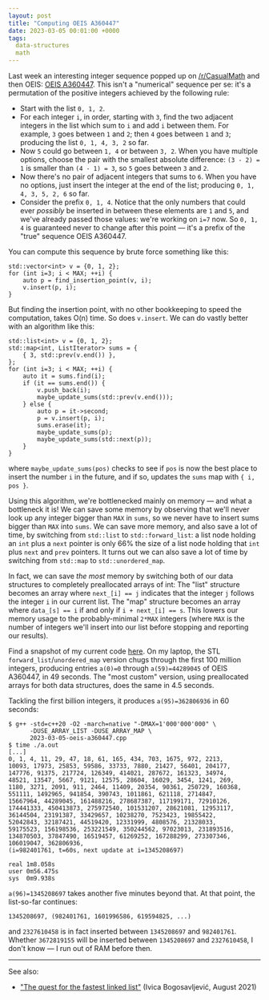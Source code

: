 ```yaml
---
layout: post
title: "Computing OEIS A360447"
date: 2023-03-05 00:01:00 +0000
tags:
  data-structures
  math
---
```


Last week an interesting integer sequence popped up on
[/r/CasualMath](https://www.reddit.com/r/CasualMath/comments/11ep7ml/sequence_built_by_iterative_insertion_of_integers/)
and then OEIS: [OEIS A360447](https://oeis.org/A360447). This isn't a "numerical" sequence per se: it's a permutation of
the positive integers achieved by the following rule:

- Start with the list `0, 1, 2`.
- For each integer `i`, in order, starting with `3`, find the two adjacent integers in the list which sum to `i`
    and add `i` between them. For example, `3` goes between `1` and `2`; then `4` goes between `1` and `3`; producing
    the list `0, 1, 4, 3, 2` so far.
- Now `5` could go between `1, 4` or between `3, 2`. When you have multiple options, choose the pair with the
    smallest absolute difference: `(3 - 2) = 1` is smaller than `(4 - 1) = 3`, so `5` goes between `3` and `2`.
- Now there's no pair of adjacent integers that sums to `6`. When you have no options, just insert the integer at
    the end of the list; producing `0, 1, 4, 3, 5, 2, 6` so far.
- Consider the prefix `0, 1, 4`. Notice that the only numbers that could ever _possibly_ be inserted in between
    these elements are `1` and `5`, and we've already passed those values: we're working on `i=7` now. So `0, 1, 4`
    is guaranteed never to change after this point — it's a prefix of the "true" sequence OEIS A360447.

You can compute this sequence by brute force something like this:

    std::vector<int> v = {0, 1, 2};
    for (int i=3; i < MAX; ++i) {
        auto p = find_insertion_point(v, i);
        v.insert(p, i);
    }

But finding the insertion point, with no other bookkeeping to speed the computation, takes O(n) time.
So does `v.insert`. We can do vastly better with an algorithm like this:

    std::list<int> v = {0, 1, 2};
    std::map<int, ListIterator> sums = {
        { 3, std::prev(v.end()) },
    };
    for (int i=3; i < MAX; ++i) {
        auto it = sums.find(i);
        if (it == sums.end()) {
            v.push_back(i);
            maybe_update_sums(std::prev(v.end()));
        } else {
            auto p = it->second;
            p = v.insert(p, i);
            sums.erase(it);
            maybe_update_sums(p);
            maybe_update_sums(std::next(p));
        }
    }

where `maybe_update_sums(pos)` checks to see if `pos` is now the best place to insert the number `i` in the future,
and if so, updates the `sums` map with `{ i, pos }`.

Using this algorithm, we're bottlenecked mainly on memory — and what a bottleneck it is! We can save some memory by
observing that we'll never look up any integer bigger than `MAX` in `sums`, so we never have to insert sums bigger
than `MAX` into `sums`. We can save more memory, and also save a lot of time, by switching from `std::list` to
`std::forward_list`: a list node holding an `int` plus a `next` pointer is only 66% the size of a list node holding
that `int` plus `next` and `prev` pointers. It turns out we can also save a lot of time by switching from `std::map`
to `std::unordered_map`.

In fact, we can save _the most_ memory by switching both of our data structures to completely preallocated
arrays of int: The "list" structure becomes an array where `next_[i] == j` indicates that the integer `j` follows
the integer `i` in our current list. The "map" structure becomes an array where `data_[s] == i` if and only if
`i + next_[i] == s`. This lowers our memory usage to the probably-minimal `2*MAX` integers (where `MAX` is the
number of integers we'll insert into our list before stopping and reporting our results).

Find a snapshot of my current code [here](/blog/code/2023-03-05-oeis-a360447.cpp). On my laptop, the
STL `forward_list`/`unordered_map` version chugs through the first 100 million integers, producing entries
`a(0)=0` through `a(59)=44289045` of OEIS A360447, in 49 seconds. The "most custom" version, using preallocated
arrays for both data structures, does the same in 4.5 seconds.

Tackling the first billion integers, it produces `a(95)=362806936`
in 60 seconds:

    $ g++ -std=c++20 -O2 -march=native "-DMAX=1'000'000'000" \
          -DUSE_ARRAY_LIST -DUSE_ARRAY_MAP \
          2023-03-05-oeis-a360447.cpp
    $ time ./a.out
    [...]
    0, 1, 4, 11, 29, 47, 18, 61, 165, 434, 703, 1675, 972, 2213,
    10093, 17973, 25853, 59586, 33733, 7880, 21427, 56401, 204177,
    147776, 91375, 217724, 126349, 414021, 287672, 161323, 34974,
    48521, 13547, 5667, 9121, 12575, 28604, 16029, 3454, 1241, 269,
    1180, 3271, 2091, 911, 2464, 11409, 20354, 90361, 250729, 160368,
    551111, 1492965, 941854, 390743, 1011861, 621118, 2714847,
    15667964, 44289045, 161488216, 278687387, 117199171, 72910126,
    174441333, 450413873, 275972540, 101531207, 28621081, 12953117,
    36144504, 23191387, 33429657, 10238270, 7523423, 19855422,
    52042843, 32187421, 44519420, 12331999, 4808576, 21328033,
    59175523, 156198536, 253221549, 350244562, 97023013, 231893516,
    134870503, 37847490, 16519457, 61269252, 167288299, 273307346,
    106019047, 362806936,
    (i=982401761, t=60s, next update at i=1345208697)

    real 1m8.058s
    user 0m56.475s
    sys  0m9.938s

`a(96)=1345208697` takes another five minutes beyond that.
At that point, the list-so-far continues:

    1345208697, (982401761, 1601996586, 619594825, ...)

and `2327610458` is in fact inserted between `1345208697`
and `982401761`. Whether `3672819155` will be inserted between
`1345208697` and `2327610458`, I don't know — I run out of RAM
before then.

----

See also:

- ["The quest for the fastest linked list"](https://johnysswlab.com/the-quest-for-the-fastest-linked-list/) (Ivica Bogosavljević, August 2021)
